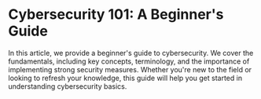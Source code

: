 # Cybersecurity 101: A Beginner's Guide

In this article, we provide a beginner's guide to cybersecurity. We cover the fundamentals, including key concepts, terminology, and the importance of implementing strong security measures. Whether you're new to the field or looking to refresh your knowledge, this guide will help you get started in understanding cybersecurity basics.
